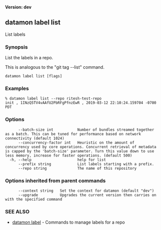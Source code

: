 **Version: dev**

## datamon label list

List labels

### Synopsis

List the labels in a repo.

This is analogous to the "git tag --list" command.

```
datamon label list [flags]
```

### Examples

```
% datamon label list --repo ritesh-test-repo
init , 1INzQ5TV4vAAfU2PbRFgPfnzEwR , 2019-03-12 22:10:24.159704 -0700 PDT
```

### Options

```
      --batch-size int           Number of bundles streamed together as a batch. This can be tuned for performance based on network connectivity (default 1024)
      --concurrency-factor int   Heuristic on the amount of concurrency used by core operations. Concurrent retrieval of metadata is capped by the 'batch-size' parameter. Turn this value down to use less memory, increase for faster operations. (default 500)
  -h, --help                     help for list
      --prefix string            List labels starting with a prefix.
      --repo string              The name of this repository
```

### Options inherited from parent commands

```
      --context string   Set the context for datamon (default "dev")
      --upgrade          Upgrades the current version then carries on with the specified command
```

### SEE ALSO

* [datamon label](datamon_label.md)	 - Commands to manage labels for a repo

